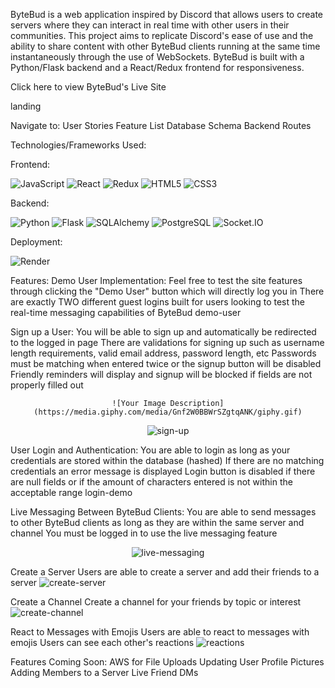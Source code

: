 ByteBud is a web application inspired by Discord that allows users to create servers where they can interact in real time with other users in their communities. This project aims to replicate Discord's ease of use and the ability to share content with other ByteBud clients running at the same time instantaneously through the use of WebSockets. ByteBud is built with a Python/Flask backend and a React/Redux frontend for responsiveness.

Click here to view ByteBud's Live Site

landing

Navigate to:
User Stories
Feature List
Database Schema
Backend Routes

Technologies/Frameworks Used:

Frontend:

![JavaScript](https://img.shields.io/badge/JavaScript-F7DF1E?style=for-the-badge&logo=javascript&logoColor=black)
![React](https://camo.githubusercontent.com/ce057acbaad5aa84ec90b07accdfa0a8bf8d3b317c54ef2bb4f6481f6e7d7dde/68747470733a2f2f696d672e736869656c64732e696f2f62616467652f72656163742d3637364537373f7374796c653d666f722d7468652d6261646765266c6f676f3d7265616374266c6f676f436f6c6f723d23363144414642)
![Redux](https://camo.githubusercontent.com/7997545192468d67af275317b4210fac4996c660cf00a331fd947e4a93eec57f/68747470733a2f2f696d672e736869656c64732e696f2f62616467652f52656475782d3736344142433f7374796c653d666f722d7468652d6261646765266c6f676f3d7265647578266c6f676f436f6c6f723d7768697465)
![HTML5](https://camo.githubusercontent.com/bfe6a48836e87b13a16f1f56f88fee428475c2ac29247992ec9b8bcc7154f881/68747470733a2f2f696d672e736869656c64732e696f2f62616467652f48544d4c352d4533344632363f7374796c653d666f722d7468652d6261646765266c6f676f3d68746d6c35266c6f676f436f6c6f723d7768697465)
![CSS3](https://camo.githubusercontent.com/472c222e8f240a48ae51cd9b082a1b857be809dcd851a25150890c2da50c13a5/68747470733a2f2f696d672e736869656c64732e696f2f62616467652f435353332d3135373242363f7374796c653d666f722d7468652d6261646765266c6f676f3d63737333266c6f676f436f6c6f723d7768697465)

Backend:

![Python](	https://img.shields.io/badge/Python-3776AB?style=for-the-badge&logo=python&logoColor=white)
![Flask](https://camo.githubusercontent.com/a07a8d56a46617a2281448edd7c3b1bcb9cb264b74ab4600c194c29977fd1352/68747470733a2f2f696d672e736869656c64732e696f2f62616467652f466c61736b2d3030303030303f7374796c653d666f722d7468652d6261646765266c6f676f3d666c61736b266c6f676f436f6c6f723d7768697465)
![SQLAlchemy](https://camo.githubusercontent.com/3a44b6270a014a9b236ca1f8aba4f50d38bbf6ec0f9e4da2bef8713dcadd0a5b/68747470733a2f2f696d672e736869656c64732e696f2f62616467652f2d53514c416c6368656d792d4437314630303f7374796c653d666f722d7468652d6261646765)
![PostgreSQL](https://camo.githubusercontent.com/4805e53bb11de9f02eaebb836a95679aa8d0ac0da0443f6081d12ee8209c36b0/68747470733a2f2f696d672e736869656c64732e696f2f62616467652f506f7374677265732d3431363945313f7374796c653d666f722d7468652d6261646765266c6f676f3d706f737467726573716c266c6f676f436f6c6f723d7768697465)
![Socket.IO](https://camo.githubusercontent.com/5a42080048cfc58abad5fc9b016d30502cd5f603a5b6f7f72dba983c27778ea8/68747470733a2f2f696d672e736869656c64732e696f2f62616467652f536f636b65742e494f2d3031303130313f7374796c653d666f722d7468652d6261646765266c6f676f3d736f636b65742e696f266c6f676f436f6c6f723d7768697465)

Deployment:

![Render](https://img.shields.io/badge/Render-%46E3B7.svg?style=for-the-badge&logo=render&logoColor=white)

Features:
Demo User Implementation:
Feel free to test the site features through clicking the "Demo User" button which will directly log you in
There are exactly TWO different guest logins built for users looking to test the real-time messaging capabilities of ByteBud
demo-user

Sign up a User:
You will be able to sign up and automatically be redirected to the logged in page
There are validations for signing up such as username length requirements, valid email address, password length, etc
Passwords must be matching when entered twice or the signup button will be disabled
Friendly reminders will display and signup will be blocked if fields are not properly filled out

<div style="text-align:center; width:100%;">
  
    ![Your Image Description](https://media.giphy.com/media/Gnf2W0BBWrSZgtqANK/giphy.gif)
    
</div>

<center>
  
  ![sign-up](https://media.giphy.com/media/Gnf2W0BBWrSZgtqANK/giphy.gif)
  
</center>


User Login and Authentication:
You are able to login as long as your credentials are stored within the database (hashed)
If there are no matching credentials an error message is displayed
Login button is disabled if there are null fields or if the amount of characters entered is not within the acceptable range
login-demo

Live Messaging Between ByteBud Clients:
You are able to send messages to other ByteBud clients as long as they are within the same server and channel
You must be logged in to use the live messaging feature

<center>
  
  ![live-messaging](https://media.giphy.com/media/0VPXakwUdzgKOQ9bkR/giphy.gif)
  
</center>


Create a Server
Users are able to create a server and add their friends to a server
![create-server](https://media.giphy.com/media/oR2UhQwcwKOUZW26nD/giphy.gif)

Create a Channel
Create a channel for your friends by topic or interest
![create-channel](https://media.giphy.com/media/ZxOzkg2hfgamWG39J5/giphy.gif)

React to Messages with Emojis
Users are able to react to messages with emojis
Users can see each other's reactions
![reactions](https://media.giphy.com/media/0VPXakwUdzgKOQ9bkR/giphy.gif)

Features Coming Soon:
AWS for File Uploads
Updating User Profile Pictures
Adding Members to a Server
Live Friend DMs
